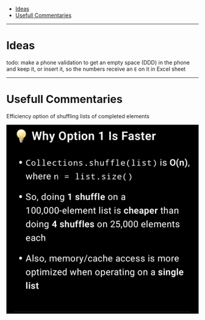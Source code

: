 
<!-- TOC -->
* [Ideas](#ideas)
* [Usefull Commentaries](#usefull-commentaries)
<!-- TOC -->

---
# Ideas
todo: make a phone validation to get an empty space (DDD) in the phone
and keep it, or insert it, so the numbers receive an ``E`` on it in Excel sheet 

---
# Usefull Commentaries
Efficiency option of shuffling lists of completed elements

![memoryEfficiency.jpg](images/memoryEfficiency.jpg)